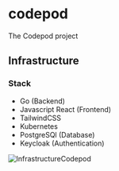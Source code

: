 # codepod
The Codepod project

## Infrastructure

### Stack

- Go                (Backend)
- Javascript React  (Frontend)
- TailwindCSS
- Kubernetes
- PostgreSQl        (Database)
- Keycloak          (Authentication)

![InfrastructureCodepod](docs/codepod.drawio.svg)
